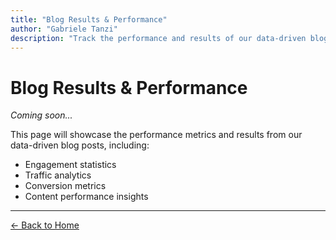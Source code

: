 ```yaml
---
title: "Blog Results & Performance"
author: "Gabriele Tanzi"
description: "Track the performance and results of our data-driven blog content"
---
```


# Blog Results & Performance

*Coming soon...*

This page will showcase the performance metrics and results from our data-driven blog posts, including:

- Engagement statistics
- Traffic analytics 
- Conversion metrics
- Content performance insights

---

[← Back to Home](index.html)
